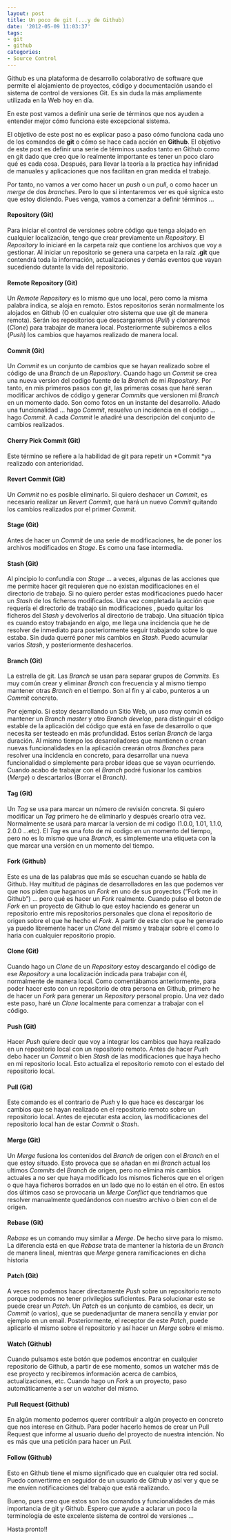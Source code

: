```yaml
---
layout: post
title: Un poco de git (...y de Github)
date: '2012-05-09 11:03:37'
tags: 
- git 
- github
categories: 
- Source Control
---
```



Github es una plataforma de desarrollo colaborativo de software que permite el alojamiento de proyectos, código y documentación usando el sistema de control de versiones Git. Es sin duda la más ampliamente utilizada en la Web hoy en día.

En este post vamos a definir una serie de términos que nos ayuden a entender mejor cómo funciona este excepcional sistema.

El objetivo de este post no es explicar paso a paso cómo funciona cada uno de los comandos de **git** o cómo se hace cada acción en **Github**. El objetivo de este post es definir una serie de términos usados tanto en Github como en git dado que creo que lo realmente importante es tener un poco claro qué es cada cosa. Después, para llevar la teoría a la practica hay infinidad de manuales y aplicaciones que nos facilitan en gran medida el trabajo.

Por tanto, no vamos a ver como hacer un *push* o un *pull*, o como hacer un *merge* de dos *branches*. Pero lo que sí intentaremos ver es qué signica esto que estoy diciendo. Pues venga, vamos a comenzar a definir términos …

#### Repository (Git)

Para iniciar el control de versiones sobre código que tenga alojado en cualquier localización, tengo que crear previamente un *Repository*. El *Repository* lo iniciaré en la carpeta raíz que contiene los archivos que voy a gestionar. Al iniciar un repositorio se genera una carpeta en la raíz **.git** que contendrá toda la información, actualizaciones y demás eventos que vayan sucediendo dutante la vida del repositorio.

#### Remote Repository (Git)

Un *Remote Repository* es lo mismo que uno local, pero como la misma palabra indica, se aloja en remoto. Estos repositorios serán normalmente los alojados en Github (O en cualquier otro sistema que use git de manera remota). Serán los repositorios que descargaremos (*Pull*) y clonaremos (*Clone*) para trabajar de manera local. Posteriormente subiremos a ellos (*Push*) los cambios que hayamos realizado de manera local.

#### Commit (Git)

Un *Commit* es un conjunto de cambios que se hayan realizado sobre el código de una *Branch* de un *Repository*. Cuando hago un *Commit* se crea una nueva version del codigo fuente de la *Branch* de mi *Repository*. Por tanto, en mis primeros pasos con git, las primeras cosas que haré seran modificar archivos de código y generar *Commits* que versionen mi *Branch* en un momento dado. Son como fotos en un instante del desarrollo. Añado una funcionalidad … hago *Commit*, resuelvo un incidencia en el código … hago *Commit*. A cada *Commit* le añadiré una descripción del conjunto de cambios realizados.

#### Cherry Pick Commit (Git)

Este término se refiere a la habilidad de git para repetir un *Commit *ya realizado con anterioridad.

#### Revert Commit (Git)

Un *Commit* no es posible eliminarlo. Si quiero deshacer un *Commit*, es necesario realizar un *Revert Commit*, que hará un nuevo *Commit* quitando los cambios realizados por el primer *Commit*.

#### Stage (Git)

Antes de hacer un *Commit* de una serie de modificaciones, he de poner los archivos modificados en *Stage*. Es como una fase intermedia.

#### Stash (Git)

Al pincipio lo confundía con *Stage* … a veces, algunas de las acciones que me permite hacer git requieren que no existan modificaciones en el directorio de trabajo. Si no quiero perder estas modificaciones puedo hacer un *Stash* de los ficheros modificados. Una vez completada la acción que requería el directorio de trabajo sin modificaciones , puedo quitar los ficheros del *Stash* y devolverlos al directorio de trabajo. Una situación típica es cuando estoy trabajando en algo, me llega una incidencia que he de resolver de inmediato para posteriormente seguir trabajando sobre lo que estaba. Sin duda querré poner mis cambios en *Stash*. Puedo acumular varios *Stash*, y posteriormente deshacerlos.

#### Branch (Git)

La estrella de git. Las *Branch* se usan para separar grupos de *Commits*. Es muy común crear y eliminar *Branch* con frecuencia y al mismo tiempo mantener otras *Branch* en el tiempo. Son al fin y al cabo, punteros a un *Commit* concreto.

Por ejemplo. Si estoy desarrollando un Sitio Web, un uso muy común es mantener un *Branch master* y otro *Branch develop*, para distinguir el código estable de la aplicación del código que está en fase de desarrollo o que necesita ser testeado en más profundidad. Estos serían *Branch* de larga duración. Al mismo tiempo los desarrolladores que mantienen o crean nuevas funcionalidades en la aplicación crearán otros *Branches* para resolver una incidencia en concreto, para desarrollar una nueva funcionalidad o simplemente para probar ideas que se vayan ocurriendo. Cuando acabo de trabajar con el *Branch* podré fusionar los cambios (*Merge*) o descartarlos (Borrar el *Branch)*.

#### Tag (Git) 

Un *Tag* se usa para marcar un número de revisión concreta. Si quiero modificar un *Tag* primero he de eliminarlo y después crearlo otra vez. Normalmente se usará para marcar la version de mi codigo (1.0.0, 1.01, 1.1.0, 2.0.0 …etc). El *Tag* es una foto de mi codigo en un momento del tiempo, pero no es lo mismo que una *Branch*, es simplemente una etiqueta con la que marcar una versión en un momento del tiempo.

#### Fork (Github)

Este es una de las palabras que más se escuchan cuando se habla de Github. Hay multitud de páginas de desarrolladores en las que podemos ver que nos piden que haganos un *Fork* en uno de sus proyectos (“Fork me in Github”) … pero qué es hacer un *Fork* realmente. Cuando pulso el boton de *Fork* en un proyecto de Github lo que estoy haciendo es generar un repositorio entre mis repositorios personales que clona el repositorio de origen sobre el que he hecho el *Fork*. A partir de este clon que he generado ya puedo libremente hacer un *Clone* del mismo y trabajar sobre el como lo haria con cualquier repositorio propio.

#### Clone (Git)

Cuando hago un *Clone* de un *Repository* estoy descargando el código de ese *Repository* a una localización indicada para trabajar con él, normalmente de manera local. Como comentábamos anteriormente, para poder hacer esto con un repositorio de otra persona en Github, primero he de hacer un *Fork* para generar un *Repository* personal propio. Una vez dado este paso, haré un *Clone* localmente para comenzar a trabajar con el código.

#### Push (Git)

Hacer *Push* quiere decir que voy a integrar los cambios que haya realizado en un repositorio local con un repositorio remoto. Antes de hacer *Push* debo hacer un *Commit* o bien *Stash* de las modificaciones que haya hecho en mi repositorio local. Esto actualiza el repositorio remoto con el estado del repositorio local.

#### Pull (Git)

Este comando es el contrario de *Push* y lo que hace es descargar los cambios que se hayan realizado en el repositorio remoto sobre un repositorio local. Antes de ejecutar esta accion, las modificaciones del repositorio local han de estar *Commit* o *Stash*.  

#### Merge (Git)

Un *Merge* fusiona los contenidos del *Branch* de origen con el *Branch* en el que estoy situado. Esto provoca que se añadan en mi *Branch* actual los ultimos *Commits* del *Branch* de origen, pero no elimina mis cambios actuales a no ser que haya modificado los mismos ficheros que en el origen o que haya ficheros borrados en un lado que no lo están en el otro. En estos dos últimos caso se provocaria un *Merge Conflict* que tendriamos que resolver manualmente quedándonos con nuestro archivo o bien con el de origen.

#### Rebase (Git)

*Rebase* es un comando muy similar a *Merge*. De hecho sirve para lo mismo. La diferencia está en que *Rebase* trata de mantener la historia de un *Branch* de manera lineal, mientras que *Merge* genera ramificaciones en dicha historia

#### Patch (Git)

A veces no podemos hacer directamente *Push* sobre un repositorio remoto porque podemos no tener privilegios suficientes. Para solucionar esto se puede crear un *Patch*. Un *Patch* es un conjunto de cambios, es decir, un *Commit* (o varios), que se puedenadjuntar de manera sencilla y enviar por ejemplo en un email. Posteriormente, el receptor de este *Patch*, puede aplicarlo el mismo sobre el repositorio y así hacer un *Merge* sobre el mismo.

#### Watch (Github)

Cuando pulsamos este botón que podemos encontrar en cualquier repositorio de Github, a partir de ese momento, somos un watcher más de ese proyecto y recibiremos información acerca de cambios, actualizaciones, etc. Cuando hago un *Fork* a un proyecto, paso automáticamente a ser un watcher del mismo.

#### Pull Request (Github)

En algún momento podemos querer contribuir a algún proyecto en concreto que nos interese en Github. Para poder hacerlo hemos de crear un Pull Request que informe al usuario dueño del proyecto de nuestra intención. No es más que una petición para hacer un *Pull*.

#### Follow (Github)

Esto en Github tiene el mismo significado que en cualquier otra red social. Puedo convertirme en seguidor de un usuario de Github y así ver y que se me envíen notificaciones del trabajo que está realizando.

Bueno, pues creo que estos son los comandos y funcionalidades de más importancia de git y Github. Espero que ayude a aclarar un poco la terminología de este excelente sistema de control de versiones …

Hasta pronto!!


